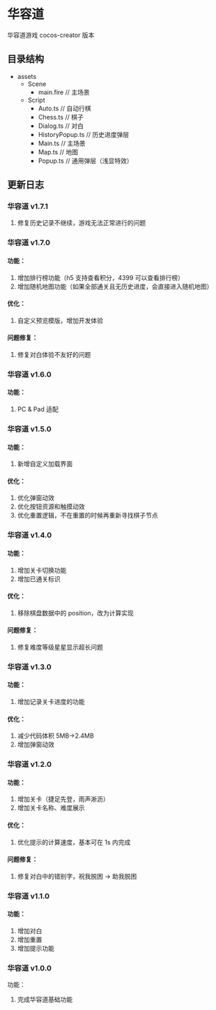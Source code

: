 # 华容道

华容道游戏 cocos-creator 版本

## 目录结构

- assets
  - Scene
    - main.fire // 主场景
  - Script
    - Auto.ts // 自动行棋
    - Chess.ts // 棋子
    - Dialog.ts // 对白
    - HistoryPopup.ts // 历史进度弹层
    - Main.ts // 主场景
    - Map.ts // 地图
    - Popup.ts // 通用弹层（浅显特效）

## 更新日志

### 华容道 v1.7.1

1. 修复历史记录不继续，游戏无法正常进行的问题

### 华容道 v1.7.0

#### 功能：

1. 增加排行榜功能（h5 支持查看积分，4399 可以查看排行榜）
2. 增加随机地图功能（如果全部通关且无历史进度，会直接进入随机地图）

#### 优化：

1. 自定义预览模版，增加开发体验

#### 问题修复：

1. 修复对白体验不友好的问题

### 华容道 v1.6.0

#### 功能：

1. PC & Pad 适配

### 华容道 v1.5.0

#### 功能：

1. 新增自定义加载界面

#### 优化：

1. 优化弹窗动效
2. 优化按钮资源和触摸动效
3. 优化重置逻辑，不在重置的时候再重新寻找棋子节点

### 华容道 v1.4.0

#### 功能：

1. 增加关卡切换功能
2. 增加已通关标识

#### 优化：

1. 移除棋盘数据中的 position，改为计算实现

#### 问题修复：

1. 修复难度等级星星显示超长问题

### 华容道 v1.3.0

#### 功能：

1. 增加记录关卡进度的功能

#### 优化：

1. 减少代码体积 5MB->2.4MB
2. 增加弹窗动效

### 华容道 v1.2.0

#### 功能：

1. 增加关卡（捷足先登，雨声淅沥）
2. 增加关卡名称、难度展示

#### 优化：

1. 优化提示的计算速度，基本可在 1s 内完成

#### 问题修复：

1. 修复对白中的错别字，祝我脱困 -> 助我脱困

### 华容道 v1.1.0

#### 功能：

1. 增加对白
2. 增加重置
3. 增加提示功能

### 华容道 v1.0.0

功能：

1. 完成华容道基础功能
